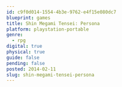 ```yaml
---
id: c9f0d014-1554-4b3e-9762-e4f15e080dc7
blueprint: games
title: Shin Megami Tensei: Persona
platform: playstation-portable
genre:
  - rpg
digital: true
physical: true
guide: false
pending: false
posted: 2014-02-11
slug: shin-megami-tensei-persona
---
```

